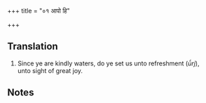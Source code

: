 +++
title = "०१ आपो हि"

+++
## Translation
1. Since ye are kindly waters, do ye set us unto refreshment (*ū́rj*),  
unto sight of great joy.

## Notes

